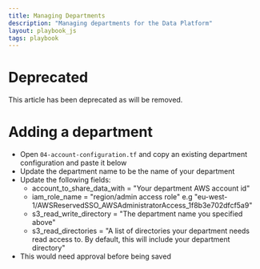 ```yaml
---
title: Managing Departments
description: "Managing departments for the Data Platform"
layout: playbook_js
tags: playbook
---
```


# Deprecated
This article has been deprecated as will be removed.

# Adding a department
- Open `04-account-configuration.tf` and copy an existing department configuration and paste it below
- Update the department name to be the name of your department
- Update the following fields:
    - account_to_share_data_with = "Your department AWS account id"
    - iam_role_name = "region/admin access role" e.g "eu-west-1/AWSReservedSSO_AWSAdministratorAccess_1f8b3e702dfcf5a9"           
    - s3_read_write_directory = "The department name you specified above"
    - s3_read_directories = "A list of directories your department needs read access to. 
      By default, this will include your department directory" 
- This would need approval before being saved